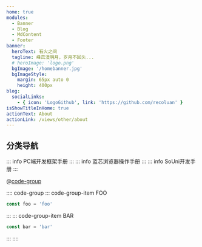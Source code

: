 ```yaml
---
home: true
modules:
  - Banner
  - Blog
  - MdContent
  - Footer
banner:
  heroText: 石火之间
  tagline: 峰峦漫明月，岁月不回头...
  # heroImage: 'logo.png'
  bgImage: '/homebanner.jpg'
  bgImageStyle:
    margin: 65px auto 0
    height: 400px
blog:
  socialLinks:
    - { icon: 'LogoGithub', link: 'https://github.com/recoluan' }
isShowTitleInHome: true
actionText: About
actionLink: /views/other/about
---
```


## 分类导航
::: info PC端开发框架手册 
:::
::: info 蓝芯浏览器操作手册 
:::
::: info SoUni开发手册 
:::


@[code-group](@/.vuepress/vue-previews/test.vue)

:::: code-group
::: code-group-item FOO
```js
const foo = 'foo'
```
:::
::: code-group-item BAR
```js
const bar = 'bar'
```
:::
::::

<!-- 
**npx**

```bash
# 初始化，并选择 2.x
npx @vuepress-reco/theme-cli init
```

**npm**

```bash
# 初始化，并选择 2.x
npm install @vuepress-reco/theme-cli@1.0.7 -g
theme-cli init
```

**yarn**

```bash
# 初始化，并选择 2.x
yarn global add @vuepress-reco/theme-cli@1.0.7
theme-cli init
``` -->
